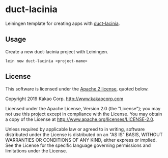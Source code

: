 # duct-lacinia

Leiningen template for creating apps with [duct-lacinia](https://github.com/kakao/duct-lacinia).

## Usage

Create a new duct-lacinia project with Leiningen.

```
lein new duct-lacinia <project-name>
```

## License

This software is licensed under the [Apache 2 license](LICENSE), quoted below.

Copyright 2019 Kakao Corp. <http://www.kakaocorp.com>

Licensed under the Apache License, Version 2.0 (the "License"); you may not
use this project except in compliance with the License. You may obtain a copy
of the License at http://www.apache.org/licenses/LICENSE-2.0.

Unless required by applicable law or agreed to in writing, software
distributed under the License is distributed on an "AS IS" BASIS, WITHOUT
WARRANTIES OR CONDITIONS OF ANY KIND, either express or implied. See the
License for the specific language governing permissions and limitations under
the License.
